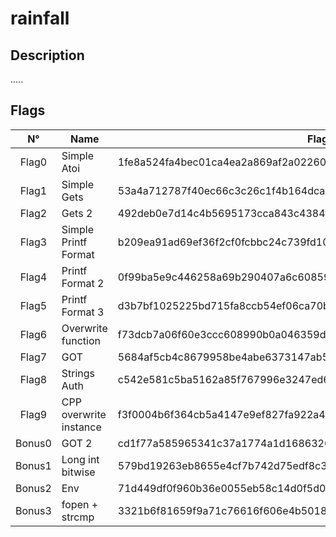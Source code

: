 # rainfall

## Description
.....

## Flags
| N°    | Name     | Flag                        |
|:------:|---------|-----------------------------|
| Flag0  | Simple Atoi | 1fe8a524fa4bec01ca4ea2a869af2a02260d4a7d5fe7e7c24d8617e6dca12d3a |
| Flag1  | Simple Gets | 53a4a712787f40ec66c3c26c1f4b164dcad5552b038bb0addd69bf5bf6fa8e77 |
| Flag2  | Gets 2 | 492deb0e7d14c4b5695173cca843c4384fe52d0857c2b0718e1a521a4d33ec02 |
| Flag3  | Simple Printf Format | b209ea91ad69ef36f2cf0fcbbc24c739fd10464cf545b20bea8572ebdc3c36fa |
| Flag4  | Printf Format 2 | 0f99ba5e9c446258a69b290407a6c60859e9c2d25b26575cafc9ae6d75e9456a |
| Flag5  | Printf Format 3 | d3b7bf1025225bd715fa8ccb54ef06ca70b9125ac855aeab4878217177f41a31 |
| Flag6  | Overwrite function | f73dcb7a06f60e3ccc608990b0a046359d42a1a0489ffeefd0d9cb2d7c9cb82d |
| Flag7  | GOT | 5684af5cb4c8679958be4abe6373147ab52d95768e047820bf382e44fa8d8fb9 |
| Flag8  | Strings Auth | c542e581c5ba5162a85f767996e3247ed619ef6c6f7b76a59435545dc6259f8a |
| Flag9  | CPP overwrite instance | f3f0004b6f364cb5a4147e9ef827fa922a4861408845c26b6971ad770d906728 |
| Bonus0 |  GOT 2 | cd1f77a585965341c37a1774a1d1686326e1fc53aaa5459c840409d4d06523c9 |
| Bonus1 | Long int bitwise | 579bd19263eb8655e4cf7b742d75edf8c38226925d78db8163506f5191825245 |
| Bonus2 | Env | 71d449df0f960b36e0055eb58c14d0f5d0ddc0b35328d657f91cf0df15910587 |
| Bonus3 | fopen + strcmp | 3321b6f81659f9a71c76616f606e4b50189cecfea611393d5d649f75e157353c |
